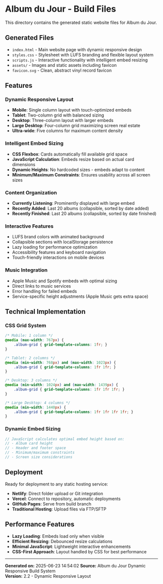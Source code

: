 # Album du Jour - Build Files

This directory contains the generated static website files for Album du Jour.

## Generated Files

- `index.html` - Main website page with dynamic responsive design
- `styles.css` - Stylesheet with LUFS branding and flexible layout system
- `scripts.js` - Interactive functionality with intelligent embed resizing
- `assets/` - Images and static assets including favicon
- `favicon.svg` - Clean, abstract vinyl record favicon

## Features

### Dynamic Responsive Layout
- **Mobile**: Single column layout with touch-optimized embeds
- **Tablet**: Two-column grid with balanced sizing
- **Desktop**: Three-column layout with larger embeds
- **Large Desktop**: Four-column grid maximizing screen real estate
- **Ultra-wide**: Five columns for maximum content density

### Intelligent Embed Sizing
- **CSS Flexbox**: Cards automatically fill available grid space
- **JavaScript Calculation**: Embeds resize based on actual card dimensions
- **Dynamic Heights**: No hardcoded sizes - embeds adapt to content
- **Minimum/Maximum Constraints**: Ensures usability across all screen sizes

### Content Organization
- **Currently Listening**: Prominently displayed with large embed
- **Recently Added**: Last 20 albums (collapsible, sorted by date added)
- **Recently Finished**: Last 20 albums (collapsible, sorted by date finished)

### Interactive Features
- LUFS brand colors with animated background
- Collapsible sections with localStorage persistence
- Lazy loading for performance optimization
- Accessibility features and keyboard navigation
- Touch-friendly interactions on mobile devices

### Music Integration
- Apple Music and Spotify embeds with optimal sizing
- Direct links to music services
- Error handling for failed embeds
- Service-specific height adjustments (Apple Music gets extra space)

## Technical Implementation

### CSS Grid System
```css
/* Mobile: 1 column */
@media (max-width: 767px) {
    .album-grid { grid-template-columns: 1fr; }
}

/* Tablet: 2 columns */
@media (min-width: 768px) and (max-width: 1023px) {
    .album-grid { grid-template-columns: 1fr 1fr; }
}

/* Desktop: 3 columns */
@media (min-width: 1024px) and (max-width: 1439px) {
    .album-grid { grid-template-columns: 1fr 1fr 1fr; }
}

/* Large Desktop: 4 columns */
@media (min-width: 1440px) {
    .album-grid { grid-template-columns: 1fr 1fr 1fr 1fr; }
}
```

### Dynamic Embed Sizing
```javascript
// JavaScript calculates optimal embed height based on:
// - Album card height
// - Header and footer space
// - Minimum/maximum constraints
// - Screen size considerations
```

## Deployment

Ready for deployment to any static hosting service:

- **Netlify**: Direct folder upload or Git integration
- **Vercel**: Connect to repository, automatic deployments
- **GitHub Pages**: Serve from build branch
- **Traditional Hosting**: Upload files via FTP/SFTP

## Performance Features

- **Lazy Loading**: Embeds load only when visible
- **Efficient Resizing**: Debounced resize calculations
- **Minimal JavaScript**: Lightweight interactive enhancements
- **CSS-First Approach**: Layout handled by CSS for best performance

---

**Generated on:** 2025-06-23 14:54:02
**Source:** Album du Jour Dynamic Responsive Build System  
**Version:** 2.2 - Dynamic Responsive Layout  
